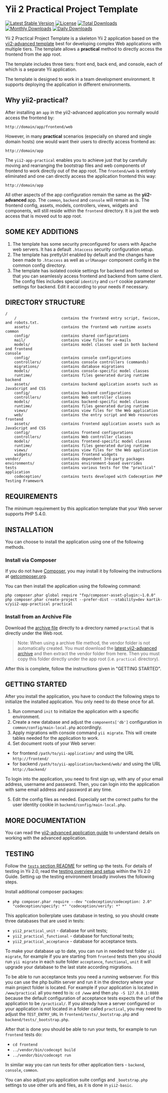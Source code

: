 Yii 2 Practical Project Template
================================

[![Latest Stable Version](https://poser.pugx.org/kartik-v/yii2-app-practical/v/stable.svg)](https://packagist.org/packages/kartik-v/yii2-app-practical) 
[![License](https://poser.pugx.org/kartik-v/yii2-app-practical/license.svg)](https://packagist.org/packages/kartik-v/yii2-app-practical)
[![Total Downloads](https://poser.pugx.org/kartik-v/yii2-app-practical/downloads.svg)](https://packagist.org/packages/kartik-v/yii2-app-practical) 
[![Monthly Downloads](https://poser.pugx.org/kartik-v/yii2-app-practical/d/monthly.png)](https://packagist.org/packages/kartik-v/yii2-app-practical)
[![Daily Downloads](https://poser.pugx.org/kartik-v/yii2-app-practical/d/daily.png)](https://packagist.org/packages/kartik-v/yii2-app-practical)

Yii 2 Practical Project Template is a skeleton Yii 2 application based on the 
[yii2-advanced template](https://github.com/yiisoft/yii2-app-advanced/) best for 
developing complex Web applications with multiple tiers. The template allows a 
**practical** method to directly access the frontend from the app root.

The template includes three tiers: front end, back end, and console, each of which
is a separate Yii application.

The template is designed to work in a team development environment. It supports
deploying the application in different environments.

Why yii2-practical?
-------------------

After installing an `app` in the yii2-advanced application you normally would access the
frontend by:

```
http://domain/app/frontend/web
```

However, in many **practical** scenarios (especially on shared and single domain hosts) one 
would want their users to directly access frontend as:

```
http://domain/app
```

The `yii2-app-practical` enables you to achieve just that by carefully moving and rearranging the 
bootstrap files and web components of frontend to work directly out of the app root. The 
`frontend/web` is entirely eliminated and one can directly access the application frontend
this way:

```
http://domain/app
```

All other aspects of the app configuration remain the same as the **yii2-advanced** app. The `common`, `backend` and `console` 
will remain as is. The frontend config, assets, models, controllers, views, widgets and components, will still reside within 
the `frontend` directory. It is just the web access that is moved out to app root.

SOME KEY ADDITIONS
-------------------

1. The template has some security preconfigured for users with Apache web servers. It has a default `.htaccess` security configuration setup.
2. The template has prettyUrl enabled by default and the changes have been made to `.htaccess` as well as `urlManager`
   component config in the common config directory.
3. The template has isolated cookie settings for backend and frontend so that you can seamlessly access frontend and backend from same client. 
   The config files includes special `identity` and `csrf` cookie parameter settings for backend. Edit it according to your needs if necessary.


DIRECTORY STRUCTURE
-------------------

```
/
    /                    contains the frontend entry script, favicon, and robots.txt.
    assets/              contains the frontend web runtime assets
common
    config/              contains shared configurations
    mail/                contains view files for e-mails
    models/              contains model classes used in both backend and frontend
console
    config/              contains console configurations
    controllers/         contains console controllers (commands)
    migrations/          contains database migrations
    models/              contains console-specific model classes
    runtime/             contains files generated during runtime
backend
    assets/              contains backend application assets such as JavaScript and CSS
    config/              contains backend configurations
    controllers/         contains Web controller classes
    models/              contains backend-specific model classes
    runtime/             contains files generated during runtime
    views/               contains view files for the Web application
    web/                 contains the entry script and Web resources
frontend
    assets/              contains frontend application assets such as JavaScript and CSS
    config/              contains frontend configurations
    controllers/         contains Web controller classes
    models/              contains frontend-specific model classes
    runtime/             contains files generated during runtime
    views/               contains view files for the Web application
    widgets/             contains frontend widgets
vendor/                  contains dependent 3rd-party packages
environments/            contains environment-based overrides
tests                    contains various tests for the "practical" application
    codeception/         contains tests developed with Codeception PHP Testing Framework
```


REQUIREMENTS
------------

The minimum requirement by this application template that your Web server supports PHP 5.4.0.


INSTALLATION
------------

You can choose to install the application using one of the following methods.

### Install via Composer

If you do not have [Composer](http://getcomposer.org/), you may install it by following the instructions
at [getcomposer.org](http://getcomposer.org/doc/00-intro.md#installation-nix).

You can then install the application using the following command:

~~~
php composer.phar global require "fxp/composer-asset-plugin:~1.0.0"
php composer.phar create-project --prefer-dist --stability=dev kartik-v/yii2-app-practical practical
~~~

### Install from an Archive File

Download the [archive file](https://github.com/kartik-v/yii2-app-practical/archive/master.zip) directly to a directory named `practical` that is directly under the Web root.

> Note: When using a archive file method, the vendor folder is not automatically created. You must download the [latest yii2-advanced archive](https://github.com/yiisoft/yii2/releases/download/2.0.5/yii-advanced-app-2.0.5.tgz) and then extract the vendor folder from here. Then you must copy this folder directly under the app root (i.e. `practical` directory).
  
After this is complete, follow the instructions given in "GETTING STARTED".

GETTING STARTED
---------------

After you install the application, you have to conduct the following steps to initialize
the installed application. You only need to do these once for all.

1. Run command `init` to initialize the application with a specific environment.
2. Create a new database and adjust the `components['db']` configuration in `common/config/main-local.php` accordingly.
3. Apply migrations with console command `yii migrate`. This will create tables needed for the application to work.
4. Set document roots of your Web server:

- for frontend `/path/to/yii-application/` and using the URL `http://frontend/`
- for backend `/path/to/yii-application/backend/web/` and using the URL `http://backend/`

To login into the application, you need to first sign up, with any of your email address, username and password.
Then, you can login into the application with same email address and password at any time.

5. Edit the config files as needed. Especially set the correct paths for the user identity cookie in `backend/config/main-local.php`.

MORE DOCUMENTATION
------------------

You can read the [yii2-advanced application guide](https://github.com/yiisoft/yii2-app-advanced/blob/master/docs/guide/README.md) to understand details on working with the advanced application.

TESTING
-------

Follow the [`tests` section README](https://github.com/kartik-v/yii2-app-practical/tree/master/tests/README.md) for setting up the tests. For details of testing in Yii 2.0, read the [testing overview and setup](http://www.yiiframework.com/doc-2.0/guide-test-overview.html) within the Yii 2.0 Guide. Setting up the testing environment broadly involves the following steps.

Install additional composer packages:
* `php composer.phar require --dev "codeception/codeception: 2.0" "codeception/specify: *" "codeception/verify: *"`

This application boilerplate uses database in testing, so you should create three databases that are used in tests:
* `yii2_practical_unit` - database for unit tests;
* `yii2_practical_functional` - database for functional tests;
* `yii2_practical_acceptance` - database for acceptance tests.

To make your database up to date, you can run in needed test folder `yii migrate`, for example
if you are starting from `frontend` tests then you should run `yii migrate` in each suite folder `acceptance`, `functional`, `unit`
it will upgrade your database to the last state according migrations.

To be able to run acceptance tests you need a running webserver. For this you can use the php builtin server and run it in the directory where your main project folder is located. For example if your application is located in `/www/practical` all you need to is:
`cd /www` and then `php -S 127.0.0.1:8080` because the default configuration of acceptance tests expects the url of the application to be `/practical/`.
If you already have a server configured or your application is not located in a folder called `practical`, you may need to adjust the `TEST_ENTRY_URL` in `frontend/tests/_bootstrap.php` and `backend/tests/_bootstrap.php`.

After that is done you should be able to run your tests, for example to run `frontend` tests do:

* `cd frontend`
* `../vendor/bin/codecept build`
* `../vendor/bin/codecept run`

In similar way you can run tests for other application tiers - `backend`, `console`, `common`.

You can also adjust you application suite configs and `_bootstrap.php` settings to use other urls and files, as it is done in `yii2-basic`.